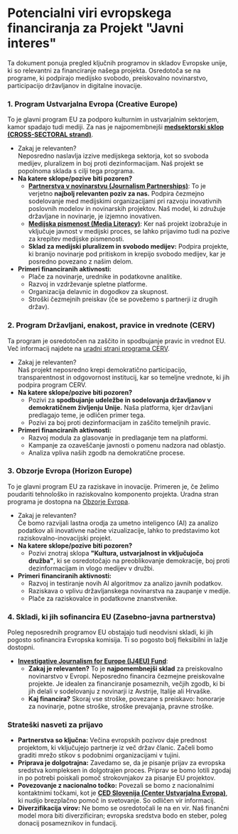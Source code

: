 # **Potencialni viri evropskega financiranja za Projekt "Javni interes"**

Ta dokument ponuja pregled ključnih programov in skladov Evropske unije, ki so relevantni za financiranje našega projekta. Osredotoča se na programe, ki podpirajo medijsko svobodo, preiskovalno novinarstvo, participacijo državljanov in digitalne inovacije.

### **1\. Program Ustvarjalna Evropa (Creative Europe)**

To je glavni program EU za podporo kulturnim in ustvarjalnim sektorjem, kamor spadajo tudi mediji. Za nas je najpomembnejši [**medsektorski sklop (CROSS-SECTORAL strand)**](https://www.google.com/url?sa=E&source=gmail&q=https://culture.ec.europa.eu/creative-europe/creative-europe-strands/cross-sectoral-strand).

* Zakaj je relevanten?  
  Neposredno naslavlja izzive medijskega sektorja, kot so svoboda medijev, pluralizem in boj proti dezinformacijam. Naš projekt se popolnoma sklada s cilji tega programa.  
* **Na katere sklope/pozive biti pozoren?**  
  * [**Partnerstva v novinarstvu (Journalism Partnerships)**](https://www.google.com/search?q=https://culture.ec.europa.eu/calls/journalism-partnerships-collaborations): To je verjetno **najbolj relevanten poziv za nas.** Podpira čezmejno sodelovanje med medijskimi organizacijami pri razvoju inovativnih poslovnih modelov in novinarskih projektov. Naš model, ki združuje državljane in novinarje, je izjemno inovativen.  
  * [**Medijska pismenost (Media Literacy)**](https://www.google.com/search?q=https://culture.ec.europa.eu/calls/media-literacy): Ker naš projekt izobražuje in vključuje javnost v medijski proces, se lahko prijavimo tudi na pozive za krepitev medijske pismenosti.  
  * **Sklad za medijski pluralizem in svobodo medijev:** Podpira projekte, ki branijo novinarje pod pritiskom in krepijo svobodo medijev, kar je posredno povezano z našim delom.  
* **Primeri financiranih aktivnosti:**  
  * Plače za novinarje, urednike in podatkovne analitike.  
  * Razvoj in vzdrževanje spletne platforme.  
  * Organizacija delavnic in dogodkov za skupnost.  
  * Stroški čezmejnih preiskav (če se povežemo s partnerji iz drugih držav).

### **2\. Program Državljani, enakost, pravice in vrednote (CERV)**

Ta program je osredotočen na zaščito in spodbujanje pravic in vrednot EU. Več informacij najdete na [uradni strani programa CERV](https://commission.europa.eu/funding-tenders/find-funding/eu-funding-programmes/citizens-equality-rights-and-values-programme_sl).

* Zakaj je relevanten?  
  Naš projekt neposredno krepi demokratično participacijo, transparentnost in odgovornost institucij, kar so temeljne vrednote, ki jih podpira program CERV.  
* **Na katere sklope/pozive biti pozoren?**  
  * Pozivi za **spodbujanje udeležbe in sodelovanja državljanov v demokratičnem življenju Unije.** Naša platforma, kjer državljani predlagajo teme, je odličen primer tega.  
  * Pozivi za boj proti dezinformacijam in zaščito temeljnih pravic.  
* **Primeri financiranih aktivnosti:**  
  * Razvoj modula za glasovanje in predlaganje tem na platformi.  
  * Kampanje za ozaveščanje javnosti o pomenu nadzora nad oblastjo.  
  * Analiza vpliva naših zgodb na demokratične procese.

### **3\. Obzorje Evropa (Horizon Europe)**

To je glavni program EU za raziskave in inovacije. Primeren je, če želimo poudariti tehnološko in raziskovalno komponento projekta. Uradna stran programa je dostopna na [Obzorje Evropa](https://research-and-innovation.ec.europa.eu/funding/funding-opportunities/funding-programmes-and-open-calls/horizon-europe_sl).

* Zakaj je relevanten?  
  Če bomo razvijali lastna orodja za umetno inteligenco (AI) za analizo podatkov ali inovativne načine vizualizacije, lahko to predstavimo kot raziskovalno-inovacijski projekt.  
* **Na katere sklope/pozive biti pozoren?**  
  * Pozivi znotraj sklopa **"Kultura, ustvarjalnost in vključujoča družba"**, ki se osredotočajo na preoblikovanje demokracije, boj proti dezinformacijam in vlogo medijev v družbi.  
* **Primeri financiranih aktivnosti:**  
  * Razvoj in testiranje novih AI algoritmov za analizo javnih podatkov.  
  * Raziskava o vplivu državljanskega novinarstva na zaupanje v medije.  
  * Plače za raziskovalce in podatkovne znanstvenike.

### **4\. Skladi, ki jih sofinancira EU (Zasebno-javna partnerstva)**

Poleg neposrednih programov EU obstajajo tudi neodvisni skladi, ki jih pogosto sofinancira Evropska komisija. Ti so pogosto bolj fleksibilni in lažje dostopni.

* [**Investigative Journalism for Europe (IJ4EU) Fund**](https://www.google.com/search?q=https://www.ij4eu.eu/):  
  * **Zakaj je relevanten?** To je **najpomembnejši sklad** za preiskovalno novinarstvo v Evropi. Neposredno financira čezmejne preiskovalne projekte. Je idealen za financiranje posameznih, večjih zgodb, ki bi jih delali v sodelovanju z novinarji iz Avstrije, Italije ali Hrvaške.  
  * **Kaj financira?** Skoraj vse stroške, povezane s preiskavo: honorarje za novinarje, potne stroške, stroške prevajanja, pravne stroške.

### **Strateški nasveti za prijavo**

* **Partnerstva so ključna:** Večina evropskih pozivov daje prednost projektom, ki vključujejo partnerje iz več držav članic. Začeli bomo graditi mrežo stikov s podobnimi organizacijami v tujini.  
* **Priprava je dolgotrajna:** Zavedamo se, da je pisanje prijav za evropska sredstva kompleksen in dolgotrajen proces. Priprav se bomo lotili zgodaj in po potrebi poiskali pomoč strokovnjakov za pisanje EU projektov.  
* **Povezovanje z nacionalno točko:** Povezali se bomo z nacionalnimi kontaktnimi točkami, kot je [**CED Slovenija (Center Ustvarjalna Evropa)**](https://www.google.com/search?q=https://ced-slovenija.eu/), ki nudijo brezplačno pomoč in svetovanje. So odličen vir informacij.  
* **Diverzifikacija virov:** Ne bomo se osredotočali le na en vir. Naš finančni model mora biti diverzificiran; evropska sredstva bodo en steber, poleg donacij posameznikov in fundacij.